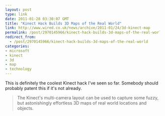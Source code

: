 ```yaml
---
layout: post
type: link
date: 2011-01-28 03:30:07 GMT
title: "Kinect Hack Builds 3D Maps of the Real World"
link: http://www.wired.co.uk/news/archive/2011-01/24/3d-kinect-map
permalink: /post/2970145966/kinect-hack-builds-3d-maps-of-the-real-world
redirect_from: 
  - /post/2970145966/kinect-hack-builds-3d-maps-of-the-real-world
categories:
- microsoft
- kinect
- 3d
- map
- technology
---
```

This is definitely the coolest Kinect hack I've seen so far. Somebody should probably patent this if it's not already.
<blockquote>The Kinect's multi-camera layout can be used to capture some fuzzy, but astonishingly effortless 3D maps of real world locations and objects.</blockquote>